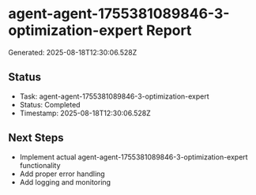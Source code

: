 # agent-agent-1755381089846-3-optimization-expert Report

Generated: 2025-08-18T12:30:06.528Z

## Status
- Task: agent-agent-1755381089846-3-optimization-expert
- Status: Completed
- Timestamp: 2025-08-18T12:30:06.528Z

## Next Steps
- Implement actual agent-agent-1755381089846-3-optimization-expert functionality
- Add proper error handling
- Add logging and monitoring
